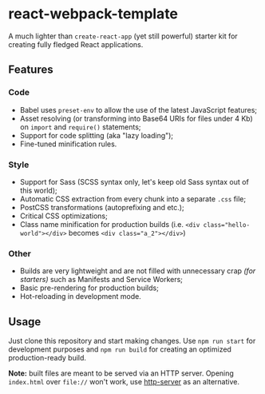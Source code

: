 # react-webpack-template

A much lighter than `create-react-app` (yet still powerful) starter kit for creating fully fledged React applications.

## Features

### Code

- Babel uses `preset-env` to allow the use of the latest JavaScript features;
- Asset resolving (or transforming into Base64 URIs for files under 4 Kb) on `import` and `require()` statements;
- Support for code splitting (aka "lazy loading");
- Fine-tuned minification rules.

### Style

- Support for Sass (SCSS syntax only, let's keep old Sass syntax out of this world);
- Automatic CSS extraction from every chunk into a separate `.css` file;
- PostCSS transformations (autoprefixing and etc.);
- Critical CSS optimizations;
- Class name minification for production builds (i.e. `<div class="hello-world"></div>` becomes `<div class="a_2"></div>`)

### Other

- Builds are very lightweight and are not filled with unnecessary crap _(for starters)_ such as Manifests and Service Workers;
- Basic pre-rendering for production builds;
- Hot-reloading in development mode.

## Usage

Just clone this repository and start making changes. Use `npm run start` for development purposes and `npm run build` for creating an optimized production-ready build.

**Note:** built files are meant to be served via an HTTP server. Opening `index.html` over `file://` won't work, use [http-server](https://www.npmjs.com/package/http-server) as an alternative.
